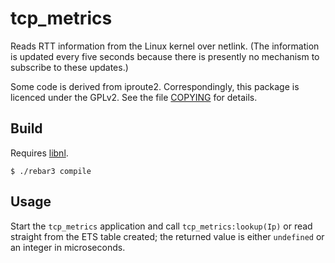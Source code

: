 tcp_metrics
===========

Reads RTT information from the Linux kernel over netlink.  (The
information is updated every five seconds because there is presently
no mechanism to subscribe to these updates.)

Some code is derived from iproute2.  Correspondingly, this package is
licenced under the GPLv2.  See the file [COPYING](COPYING) for
details.

Build
-----

Requires [libnl](https://www.infradead.org/~tgr/libnl/).

    $ ./rebar3 compile

Usage
-----

Start the `tcp_metrics` application and call `tcp_metrics:lookup(Ip)`
or read straight from the ETS table created; the returned value is
either `undefined` or an integer in microseconds.
